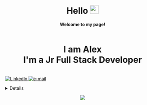<h1 align="center"> Hello <img src="https://github.com/wervlad/wervlad/assets/24524555/766d336d-b87d-44ba-807c-c51de2bc6b4d" width="28px" alt=" "></h1>
<p align="center"> <b>Welcome to my page!</b> <br><br> <h1 align="center"> I am Alex<br> I'm a Jr Full Stack Developer<br> </h1><br> <a href="https://www.linkedin.com/in/gabriele-pagnotta-7645b316b/"> <img src="https://img.shields.io/badge/LinkedIn-blue?style=flat-square&logo=linkedin" alt="LinkedIn"> </a> <a href="mailto:gabriele.pagnotta.dev@gmail.com"> <img src="https://img.shields.io/badge/Email-blue?style=flat-square&logo=gmail&logoColor=white" alt="e-mail"> </a> </p>  <details> <p align="center"> <a href="https://github.com/GabrielePagnotta"> <img src="http://github-profile-summary-cards.vercel.app/api/cards/profile-details?username=GabrielePagnotta&theme=transparent" /> </a> <a href="https://github.com/GabrielePagnotta"> <img src="https://github-readme-streak-stats.herokuapp.com/?user=GabrielePagnotta&hide_border=true&card_width=338&theme=transparent" /> </a> <a href="https://github.com/GabrielePagnotta"> <img src="http://github-profile-summary-cards.vercel.app/api/cards/stats?username=GabrielePagnotta&theme=transparent" /> </a> </p> </details> <p align="center"> <a href="https://github.com/GabrielePagnotta"> <img src="https://komarev.com/ghpvc/?username=GabrielePagnotta&color=blue&style=flat" /> </a> </p>
